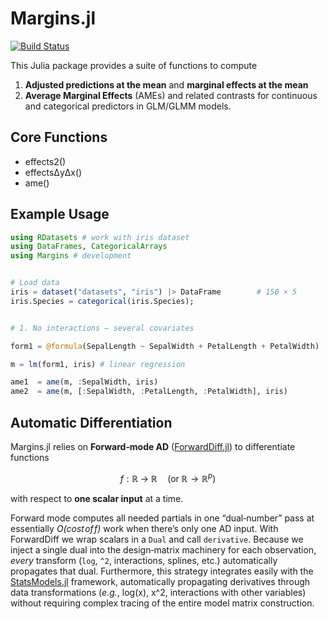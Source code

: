 # Margins.jl

[![Build Status](https://github.com/emfeltham/Margins.jl/workflows/CI/badge.svg)](https://github.com/emfeltham/Margins.jl/actions)

This Julia package provides a suite of functions to compute
1. **Adjusted predictions at the mean** and **marginal effects at the mean**
2. **Average Marginal Effects** (AMEs) and related contrasts for continuous and categorical predictors in GLM/GLMM models.

## Core Functions

- effects2()
- effectsΔyΔx()
- ame()

## Example Usage

```julia
using RDatasets # work with iris dataset
using DataFrames, CategoricalArrays
using Margins # development


# Load data
iris = dataset("datasets", "iris") |> DataFrame        # 150 × 5
iris.Species = categorical(iris.Species);


# 1. No interactions – several covariates

form1 = @formula(SepalLength ~ SepalWidth + PetalLength + PetalWidth)

m = lm(form1, iris) # linear regression

ame1  = ame(m, :SepalWidth, iris)
ame2  = ame(m, [:SepalWidth, :PetalLength, :PetalWidth], iris)
```

## Automatic Differentiation

Margins.jl relies on **Forward‐mode AD** ([ForwardDiff.jl](https://github.com/JuliaDiff/ForwardDiff.jl)) to differentiate functions

$$
f: \mathbb{R} \;\to\; \mathbb{R}\quad(\text{or}\;\mathbb{R}\to\mathbb{R}^p)
$$

with respect to **one scalar input** at a time.

Forward mode computes all needed partials in one “dual‐number” pass at essentially _O(cost of f)_ work when there’s only one AD input. With ForwardDiff we wrap scalars in a `Dual` and call `derivative`. Because we inject a single dual into the design‐matrix machinery for each observation, _every_ transform (`log`, `^2`, interactions, splines, etc.) automatically propagates that dual. Furthermore, this strategy integrates easily with the [StatsModels.jl](https://github.com/JuliaStats/StatsModels.jl) framework, automatically propagating derivatives through data transformations (_e.g._, log(x), x^2, interactions with other variables) without requiring complex tracing of the entire model matrix construction.
